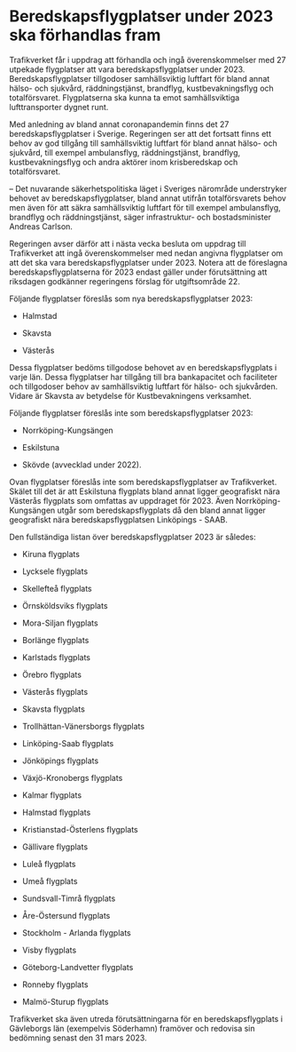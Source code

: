 # Beredskapsflygplatser under 2023 ska förhandlas fram

Trafikverket får i uppdrag att förhandla och ingå överenskommelser med 27 utpekade flygplatser att vara beredskapsflygplatser under 2023. Beredskapsflygplatser tillgodoser samhällsviktig luftfart för bland annat hälso- och sjukvård, räddningstjänst, brandflyg, kustbevakningsflyg och totalförsvaret. Flygplatserna ska kunna ta emot samhällsviktiga lufttransporter dygnet runt.

Med anledning av bland annat coronapandemin finns det 27 beredskapsflygplatser i Sverige. Regeringen ser att det fortsatt finns ett behov av god tillgång till samhällsviktig luftfart för bland annat hälso- och sjukvård, till exempel ambulansflyg, räddningstjänst, brandflyg, kustbevakningsflyg och andra aktörer inom krisberedskap och totalförsvaret.

– Det nuvarande säkerhetspolitiska läget i Sveriges närområde understryker behovet av beredskapsflygplatser, bland annat utifrån totalförsvarets behov men även för att säkra samhällsviktig luftfart för till exempel ambulansflyg, brandflyg och räddningstjänst, säger infrastruktur- och bostadsminister Andreas Carlson.

Regeringen avser därför att i nästa vecka besluta om uppdrag till Trafikverket att ingå överenskommelser med nedan angivna flygplatser om att det ska vara beredskapsflygplatser under 2023. Notera att de föreslagna beredskapsflygplatserna för 2023 endast gäller under förutsättning att riksdagen godkänner regeringens förslag för utgiftsområde 22.

Följande flygplatser föreslås som nya beredskapsflygplatser 2023:

- Halmstad

- Skavsta

- Västerås

Dessa flygplatser bedöms tillgodose behovet av en beredskapsflygplats i varje län. Dessa flygplatser har tillgång till bra bankapacitet och faciliteter och tillgodoser behov av samhällsviktig luftfart för hälso- och sjukvården. Vidare är Skavsta av betydelse för Kustbevakningens verksamhet.

Följande flygplatser föreslås inte som beredskapsflygplatser 2023:

- Norrköping-Kungsängen

- Eskilstuna

- Skövde (avvecklad under 2022).

Ovan flygplatser föreslås inte som beredskapsflygplatser av Trafikverket. Skälet till det är att Eskilstuna flygplats bland annat ligger geografiskt nära Västerås flygplats som omfattas av uppdraget för 2023. Även Norrköping- Kungsängen utgår som beredskapsflygplats då den bland annat ligger geografiskt nära beredskapsflygplatsen Linköpings - SAAB.

Den fullständiga listan över beredskapsflygplatser 2023 är således:

- Kiruna flygplats

- Lycksele flygplats

- Skellefteå flygplats

- Örnsköldsviks flygplats

- Mora-Siljan flygplats

- Borlänge flygplats

- Karlstads flygplats

- Örebro flygplats

- Västerås flygplats

- Skavsta flygplats

- Trollhättan-Vänersborgs flygplats

- Linköping-Saab flygplats

- Jönköpings flygplats

- Växjö-Kronobergs flygplats

- Kalmar flygplats

- Halmstad flygplats

- Kristianstad-Österlens flygplats

- Gällivare flygplats

- Luleå flygplats

- Umeå flygplats

- Sundsvall-Timrå flygplats

- Åre-Östersund flygplats

- Stockholm - Arlanda flygplats

- Visby flygplats

- Göteborg-Landvetter flygplats

- Ronneby flygplats

- Malmö-Sturup flygplats

Trafikverket ska även utreda förutsättningarna för en beredskapsflygplats i Gävleborgs län (exempelvis Söderhamn) framöver och redovisa sin bedömning senast den 31 mars 2023.
